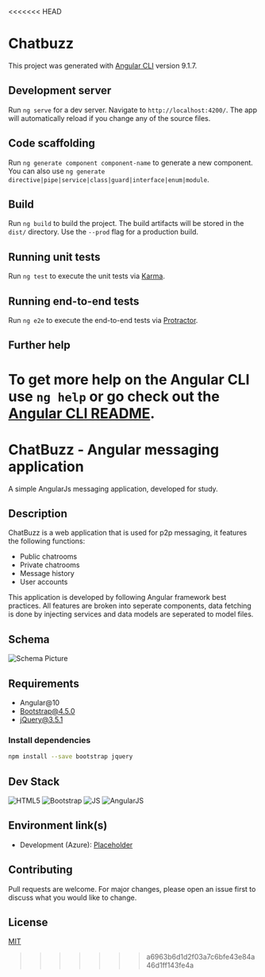 <<<<<<< HEAD
# Chatbuzz

This project was generated with [Angular CLI](https://github.com/angular/angular-cli) version 9.1.7.

## Development server

Run `ng serve` for a dev server. Navigate to `http://localhost:4200/`. The app will automatically reload if you change any of the source files.

## Code scaffolding

Run `ng generate component component-name` to generate a new component. You can also use `ng generate directive|pipe|service|class|guard|interface|enum|module`.

## Build

Run `ng build` to build the project. The build artifacts will be stored in the `dist/` directory. Use the `--prod` flag for a production build.

## Running unit tests

Run `ng test` to execute the unit tests via [Karma](https://karma-runner.github.io).

## Running end-to-end tests

Run `ng e2e` to execute the end-to-end tests via [Protractor](http://www.protractortest.org/).

## Further help

To get more help on the Angular CLI use `ng help` or go check out the [Angular CLI README](https://github.com/angular/angular-cli/blob/master/README.md).
=======
# ChatBuzz - Angular messaging application
A simple AngularJs messaging application, developed for study.

## Description

ChatBuzz is a web application that is used for p2p messaging, it features the following functions:
* Public chatrooms
* Private chatrooms
* Message history
* User accounts

This application is developed by following Angular framework best practices.
All features are broken into seperate components, data fetching is done by injecting services and data models are seperated to model files. 

## Schema

![Schema Picture](https://i.imgur.com/tRTxda3.png)

## Requirements
* Angular@10
* Bootstrap@4.5.0
* jQuery@3.5.1

### Install dependencies
```sh
npm install --save bootstrap jquery
```

## Dev Stack
![HTML5](https://img.shields.io/badge/HTML-5-green)  ![Bootstrap](https://img.shields.io/badge/Bootstrap-4.5.0-green)  ![JS](https://img.shields.io/badge/Javascript-green)  ![AngularJS](https://img.shields.io/badge/AngularJS-green)

## Environment link(s)
* Development (Azure): [Placeholder](#)

## Contributing
Pull requests are welcome. For major changes, please open an issue first to discuss what you would like to change.

## License
[MIT](https://choosealicense.com/licenses/mit/)
>>>>>>> a6963b6d1d2f03a7c6bfe43e84a46d1ff143fe4a

